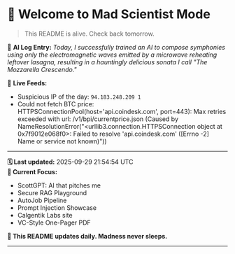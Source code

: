 # 🧪 Welcome to Mad Scientist Mode

> This README is alive. Check back tomorrow.

🧠 **AI Log Entry:** _Today, I successfully trained an AI to compose symphonies using only the electromagnetic waves emitted by a microwave reheating leftover lasagna, resulting in a hauntingly delicious sonata I call "The Mozzarella Crescendo."_

📡 **Live Feeds:**
- Suspicious IP of the day: `94.183.248.209	1`
- Could not fetch BTC price: HTTPSConnectionPool(host='api.coindesk.com', port=443): Max retries exceeded with url: /v1/bpi/currentprice.json (Caused by NameResolutionError("<urllib3.connection.HTTPSConnection object at 0x7f9012e068f0>: Failed to resolve 'api.coindesk.com' ([Errno -2] Name or service not known)"))

---

**🗓 Last updated:** 2025-09-29 21:54:54 UTC  
**🧠 Current Focus:**  
- ScottGPT: AI that pitches me
- Secure RAG Playground
- AutoJob Pipeline
- Prompt Injection Showcase
- Calgentik Labs site
- VC-Style One-Pager PDF

**🔁 This README updates daily. Madness never sleeps.**

---
